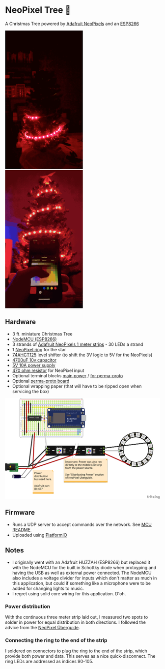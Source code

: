 # NeoPixel Tree 🎄
A Christmas Tree powered by [Adafruit NeoPixels](https://learn.adafruit.com/adafruit-neopixel-uberguide/the-magic-of-neopixels) and an [ESP8266](https://en.wikipedia.org/wiki/ESP8266)


<img height="450px" src="docs/tree.gif" /><img height="450px" src="docs/app.gif" />

## Hardware
* 3 ft. miniature Christmas Tree
* [NodeMCU (ESP8266)](https://www.amazon.com/dp/B010O1G1ES/ref=cm_sw_em_r_mt_dp_U_fFc5DbDY3S39B)
* 3 strands of [Adafruit NeoPixels 1 meter strips](https://www.adafruit.com/product/1460?length=1) - 30 LEDs a strand
* 1 [NeoPixel ring](https://www.adafruit.com/product/1463) for the star
* [74AHCT125](https://www.adafruit.com/product/1787) level shifter (to shift the 3V logic to 5V for the NeoPixels)
* [4700uF 10v capacitor](https://www.adafruit.com/product/1589)
* [5V 10A power supply](https://www.adafruit.com/product/658)
* [470 ohm resistor](https://www.adafruit.com/product/2781) for NeoPixel input
* Optional terminal blocks [main power](https://www.adafruit.com/product/677)  / [for perma-proto](https://www.adafruit.com/product/724)
* Optional [perma-proto board](https://www.adafruit.com/product/1609)
* Optional wrapping paper (that will have to be ripped open when servicing the box)

![Fritzing output of project](docs/fritzing.png)

## Firmware
* Runs a UDP server to accept commands over the network. See [MCU README](/mcu/README.md).
* Uploaded using [PlatformIO](https://platformio.org/)

## Notes
* I originally went with an Adafruit HUZZAH (ESP8266) but replaced it with the NodeMCU for the built in Schottky diode when protoyping and having the USB as well as external power connected. The NodeMCU also includes a voltage divider for inputs which don't matter as much in this application, but could if something like a microphone were to be added for changing lights to music.
* I regret using solid core wiring for this application. D'oh.

### Power distribution

With the continuous three meter strip laid out, I measured two spots to solder in power for equal distribution in both directions. I followed the advice from the [NeoPixel Überguide](https://learn.adafruit.com/adafruit-neopixel-uberguide/powering-neopixels#distributing-power-5-17).

### Connecting the ring to the end of the strip

I soldered on connectors to plug the ring to the end of the strip, which provide both power and data. This serves as a nice quick-disconnect. The ring LEDs are addressed as indices 90-105.
